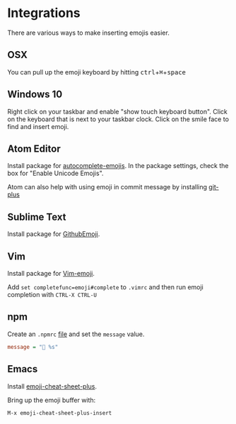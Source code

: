 # Integrations

There are various ways to make inserting emojis easier.

## OSX

You can pull up the emoji keyboard by hitting <kbd>ctrl</kbd>+<kbd>⌘</kbd>+<kbd>space</kbd>

## Windows 10

Right click on your taskbar and enable "show touch keyboard button".
Click on the keyboard that is next to your taskbar clock.
Click on the smile face to find and insert emoji.

## Atom Editor

Install package for [autocomplete-emojis](https://atom.io/packages/autocomplete-emojis).
In the package settings, check the box for "Enable Unicode Emojis".

Atom can also help with using emoji in commit message by installing [git-plus](https://atom.io/packages/git-plus)

## Sublime Text

Install package for [GithubEmoji](https://github.com/akatopo/GithubEmoji).

## Vim 

Install package for [Vim-emoji](https://github.com/junegunn/vim-emoji#installation).

Add `set completefunc=emoji#complete` to `.vimrc` and then run emoji completion with `CTRL-X CTRL-U`

## npm

Create an `.npmrc` [file](https://docs.npmjs.com/files/npmrc) and set the `message` value.
```ini
message = "🔖 %s"
```

## Emacs

Install [emoji-cheat-sheet-plus](https://github.com/syl20bnr/emacs-emoji-cheat-sheet-plus).

Bring up the emoji buffer with:

```
M-x emoji-cheat-sheet-plus-insert
```

